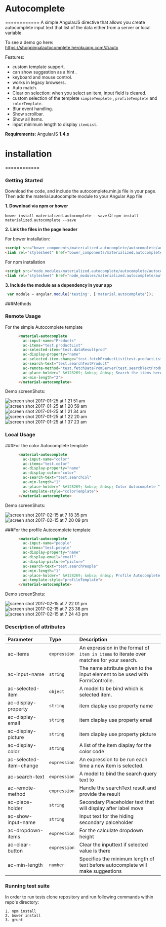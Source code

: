 # Autocomplete
============
A simple AngularJS directive that allows you create autocomplete input text that list of the data either from a server or local variable

To see a demo go here: https://shoppinpalautocomplete.herokuapp.com/#/auto

Features:
* custom template support.
* can show suggestion as a hint .
* keyboard and mouse control.
* works in legacy browsers.
* Auto match.
* Clear on selection: when you select an item, input field is cleared.
* custom selection of the templete ```simpleTemplete``` , ```profileTemplete``` and ```colorTemplate```.
* Blur event handling.
* Show scrollbar.
* Show all items.
* input minimum length to display ```itemList```.

**Requirements:** AngularJS **1.4.x**

# installation 
============
### Getting Started
Download the code, and include the autocomplete.min.js file in your page. Then add the material.autocomplte module to your Angular App file

**1. Download via npm or bower**


`bower install materialized.autocomplete --save`
Or
`npm install materialized.autocomplete --save`

**2. Link the files in the page header**

For bower installation:

```html
<script src="bower_components/materialized.autocomplete/autocomplete/autocomplete.min.js"></script>
<link rel="stylesheet" href="bower_components/materialized.autocomplete/autocomplete/css/autocomplete.min.css">
```

For npm installation

```html
<script src="node_modules/materialized.autocomplete/autocomplete/autocomplete.min.js"></script>
<link rel="stylesheet" href="node_modules/materialized.autocomplete/autocomplete/css/autocomplete.min.css">
```

**3. Include the module as a dependency in your app**

```javascript
 var module = angular.module('testing', ['material.autocomplete']);
```
###Methods


### Remote Usage 

For the simple Autocomplete template 
```html
      <material-autocomplete
        ac-input-name="Products"
        ac-items="test.productList"
        ac-selected-item="test.dataResultprod"
        ac-display-property="name"
        ac-selected-item-change="test.fetchProductList(test.productList)"
        ac-search-text="test.searchTextProduct"
        ac-remote-method="test.fetchDataFromServer(test.searchTextProduct)"
        ac-place-holder=" &#128269; &nbsp; &nbsp; Search the items here...."
        ac-min-length="2">
      </material-autocomplete> 
```

Demo screenShots:


![screen shot 2017-01-25 at 1 21 51 am](https://cloud.githubusercontent.com/assets/24220012/22264264/5afdb872-e29d-11e6-99cf-6e53d0de925d.png)
![screen shot 2017-01-25 at 1 20 59 am](https://cloud.githubusercontent.com/assets/24220012/22264262/57b14ec2-e29d-11e6-9e83-7f331223172a.png)
![screen shot 2017-01-25 at 1 21 34 am](https://cloud.githubusercontent.com/assets/24220012/22264263/591adb70-e29d-11e6-9862-8ca586b82cd0.png)
![screen shot 2017-01-25 at 1 22 20 am](https://cloud.githubusercontent.com/assets/24220012/22264273/5fc74378-e29d-11e6-9728-1da41b3bde49.png)
![screen shot 2017-01-25 at 1 37 23 am](https://cloud.githubusercontent.com/assets/24220012/22264679/e1f3af48-e29e-11e6-962a-9895cbf00b14.png)

### Local Usage 
###For the color Autocomplete template 

```html
      <material-autocomplete
        ac-input-name="color"
        ac-items="test.color"
        ac-display-property="name"
        ac-display-color="color"
        ac-search-text="test.searchCol"
        ac-min-length="1"
        ac-place-holder=" &#128269; &nbsp; &nbsp; Color Autocomplete "
        ac-template-style="colorTemplate">
      </material-autocomplete>
```
Demo screenShots:


![screen shot 2017-02-15 at 7 18 35 pm](https://cloud.githubusercontent.com/assets/24220012/22977171/960f7f5a-f3b3-11e6-8dd1-5e26edf6c1b9.png)
![screen shot 2017-02-15 at 7 20 09 pm](https://cloud.githubusercontent.com/assets/24220012/22977242/d22e31ac-f3b3-11e6-8fcf-add52b2d1f62.png)

###For the profile Autocomplete template 
```html
      <material-autocomplete
        ac-input-name="people"
        ac-items="test.people"
        ac-display-property="name"
        ac-display-email="email"
        ac-display-picture="picture"
        ac-search-text="test.searchPeople"
        ac-min-length="1"
        ac-place-holder=" &#128269; &nbsp; &nbsp; Profile Autocomplete "
        ac-template-style="profileTemplate">
      </material-autocomplete>

```
Demo screenShots:

![screen shot 2017-02-15 at 7 22 01 pm](https://cloud.githubusercontent.com/assets/24220012/22977303/1835d380-f3b4-11e6-8e53-71dc0e99f2b0.png)
![screen shot 2017-02-15 at 7 23 38 pm](https://cloud.githubusercontent.com/assets/24220012/22977351/4bc7412a-f3b4-11e6-8e92-591336228130.png)
![screen shot 2017-02-15 at 7 24 43 pm](https://cloud.githubusercontent.com/assets/24220012/22977377/6fdb079a-f3b4-11e6-9109-4f644a2f5039.png)



### Description of attributes
| Parameter | Type | Description | 
| :------------- |:-------------| :----- | 
| ac-items | `expression` | An expression in the format of `item in items` to iterate over matches for your search. |
|ac-input-name|`string`|The name attribute given to the input element to be used with FormControlle.|
|ac-selected-item|`object`| A model to be bind which is selected item.|
|ac-display-property|`string`|  item diaplay use property name |
|ac-display-email|`string`| item diaplay use property email |
|ac-display-picture|`string`| item diaplay use property picture|
|ac-display-color|`string`|A list of the item diaplay for the color code|
|ac-selected-item-change|`expression`|An expression to be run each time a new item is selected.|
|ac-search-text|`expression`| A model to bind the search query text to |
|ac-remote-method|`expression`|Handle the searchText result and provide the result|
|ac-place-holder|`string`|Secondary Placeholder text that will display after label move|
|ac-show-input-name|`string`|Input text for the hiding secondary palceholder|
|ac-dropdown-items|`expression`|For the calculate dropdown height |
|ac-clear-button|`expression`|Clear the inputtext if selected value is there|
|ac-min-length|`number`|Specifies the minimum length of text before autocomplete will make suggestions|



### Running test suite

In order to run tests clone repository and run following commands within
repo's directory:

```
1. npm install
2. bower install
3. grunt
```

